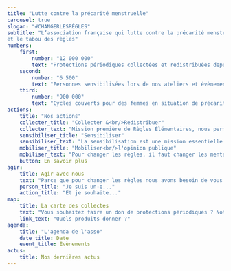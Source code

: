 ```yaml
---
title: "Lutte contre la précarité menstruelle"
carousel: true
slogan: "#CHANGERLESRÈGLES"
subtitle: "L’association française qui lutte contre la précarité menstruelle 
et le tabou des règles"
numbers:
    first:
        number: "12 000 000"
        text: "Protections périodiques collectées et redistribuées depuis 2015"
    second:
        number: "6 500"
        text: "Personnes sensibilisées lors de nos ateliers et évènements"
    third:
        number: "900 000"
        text: "Cycles couverts pour des femmes en situation de précarité menstruelle"
actions:
    title: "Nos actions"
    collecter_title: "Collecter &<br/>Redistribuer"
    collecter_text: "Mission première de Règles Élémentaires, nous permettons à tout un chacun d’organiser sa propre collecte de protections périodiques, nous assurons ensuite la redistribution via nos associations partenaires à travers tout le territoire français."
    sensibiliser_title: "Sensibiliser"
    sensibiliser_text: "La sensibilisation est une mission essentielle et chère à notre association. Un de nos objectifs : briser le tabou des règles, et cela passe par la parole, l’éducation, l’information. Par le biais d’ateliers, d’événements, d’interventions, ou de création de contenus, nous mettons notre expertise au service de la sensibilisation."
    mobiliser_title: "Mobiliser<br/>l'opinion publique"
    mobiliser_text: "Pour changer les règles, il faut changer les mentalités et les lois ! À travers nos actions de plaidoyer et prises de paroles, nous contribuons à faire bouger les lignes pour plus d’égalité."
    button: En savoir plus
agir:
    title: Agir avec nous
    text: "Parce que pour changer les règles nous avons besoin de vous tous·tes, engagez-vous à nos côtés le temps d’une collecte, d’une redistribution, d’un partenariat ou plus si affinités ! Découvrez comment contribuer selon que vous soyez…"
    person_title: "Je suis un·e..."
    action_title: "Et je souhaite..."
map:
    title: La carte des collectes
    text: "Vous souhaitez faire un don de protections périodiques ? Notre carte interactive vous renseigne sur tous les points de collecte autour de vous ! Vous pouvez utiliser la barre de recherche pour trouver la boîte à dons la plus proche de vous : changer les règles devient un jeu d’enfant ;)"
    link_text: "Quels produits donner ?"
agenda:
    title: "L'agenda de l'asso"
    date_title: Date
    event_title: Évènements
actus:
    title: Nos dernières actus
---
```


